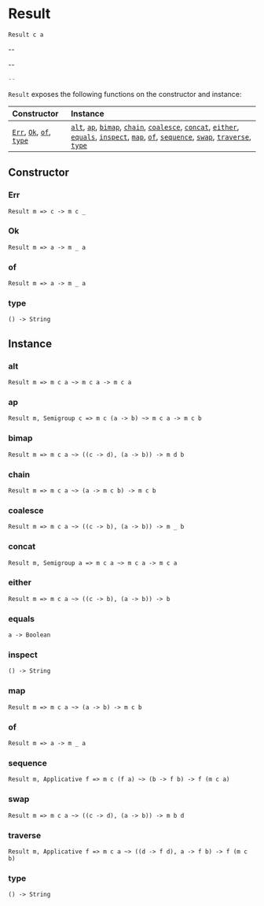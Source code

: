 # Result

`Result c a`

--

--

```js
--
```

`Result` exposes the following functions on the constructor and instance:

| Constructor | Instance |
|:---|:---|
| [`Err`](#err), [`Ok`](#ok), [`of`](#of), [`type`](#type) | [`alt`](#alt), [`ap`](#ap), [`bimap`](#bimap), [`chain`](#chain), [`coalesce`](#coalesce), [`concat`](#concat), [`either`](#either), [`equals`](#equals), [`inspect`](#inspect), [`map`](#map),  [`of`](#of), [`sequence`](#sequence), [`swap`](#swap), [`traverse`](#traverse), [`type`](#type) |

## Constructor

### Err

`Result m => c -> m c _`

### Ok

`Result m => a -> m _ a`

### of

`Result m => a -> m _ a`

### type

`() -> String`

## Instance

### alt

`Result m => m c a ~> m c a -> m c a`

### ap

`Result m, Semigroup c => m c (a -> b) ~> m c a -> m c b`

### bimap

`Result m => m c a ~> ((c -> d), (a -> b)) -> m d b`

### chain

`Result m => m c a ~> (a -> m c b) -> m c b`

### coalesce

`Result m => m c a ~> ((c -> b), (a -> b)) -> m _ b`

### concat

`Result m, Semigroup a => m c a ~> m c a -> m c a`

### either

`Result m => m c a ~> ((c -> b), (a -> b)) -> b`

### equals

`a -> Boolean`

### inspect

`() -> String`

### map

`Result m => m c a ~> (a -> b) -> m c b`

### of

`Result m => a -> m _ a`

### sequence

`Result m, Applicative f => m c (f a) ~> (b -> f b) -> f (m c a)`

### swap

`Result m => m c a ~> ((c -> d), (a -> b)) -> m b d`

### traverse

`Result m, Applicative f => m c a ~> ((d -> f d), a -> f b) -> f (m c b)`

### type

`() -> String`
